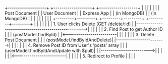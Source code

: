+-------------------+     +-------------------+     +-------------------+
|                   |     |                   |     |                   |
|   Post Document   |     |   User Document   |     |   Express App     |
|   (in MongoDB)    |     |   (in MongoDB)    |     |                   |
|                   |     |                   |     |                   |
+---------+---------+     +---------+---------+     +---------+---------+
          |                         |                         |
          |                         |                         |
          | 1. User clicks Delete (GET /delete/:id)           |
          |--------------------------------------------------->|
          |                         |                         |
          |                         | 2. Find Post to get Author ID |
          |                         |   (postModel.findById)  |
          |<------------------------|                         |
          |                         |                         |
          |                         | 3. Delete Post Document |
          |                         |   (postModel.findByIdAndDelete)|
          |------------------------>|                         |
          |                         |                         |
          |                         | 4. Remove Post ID from User's 'posts' array |
          |                         |   (userModel.findByIdAndUpdate with $pull)|
          |                         |------------------------>|
          |                         |                         |
          |                         |<------------------------|
          |                         |                         |
          |                         | 5. Redirect to Profile  |
          |                         |                         |

